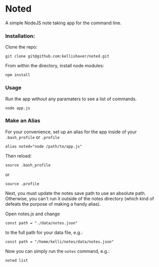 Noted
=====

A simple NodeJS note taking app for the command line.

### Installation:

Clone the repo:

    git clone git@github.com:kellishaver/noted.git

From within the directory, install node modules:

    npm install

### Usage

Run the app without any paramaters to see a list of commands.

    node app.js

### Make an Alias

For your convenience, set up an alias for the app inside of your `.bash_profile` or `.profile`

    alias noted="node /path/to/app.js"

Then reload:

    source .bash_profile

or

    source .profile

Next, you must update the notes save path to use an absolute path. Otherwise, you can't run it outside of the notes directory (which kind of defeats the purpose of making a handy alias).

Open notes.js and change

    const path = "./data/notes.json"

to the full path for your data file, e.g.:

    const path = "/home/kelli/notes/data/notes.json"

Now you can simply run the `notes` command, e.g.:

    noted list

  